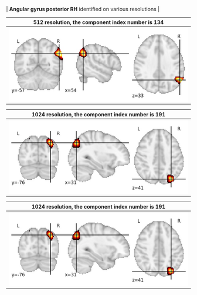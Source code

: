 


| **Angular gyrus posterior RH** identified on various resolutions |

| 512 resolution, the component index number is 134|  
|:---:|  
| ![Component 512](../512/final/134.jpg "From component 512: Angular gyrus posterior RH") |

| 1024 resolution, the component index number is 191|  
|:---:|  
| ![Component 1024](../1024/final/191.jpg "From component 1024: Angular gyrus posterior RH") |

| 1024 resolution, the component index number is 191|  
|:---:|  
| ![Component 1024](../1024/final/191.jpg "From component 1024: Angular gyrus posterior RH") |